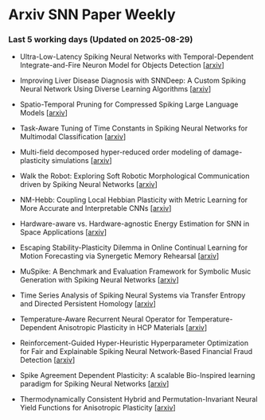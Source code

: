 # Arxiv SNN Paper Weekly


 ### **Last 5 working days (Updated on 2025-08-29)** 


- Ultra-Low-Latency Spiking Neural Networks with Temporal-Dependent Integrate-and-Fire Neuron Model for Objects Detection [[arxiv](https://arxiv.org/abs/2508.20392)]

- Improving Liver Disease Diagnosis with SNNDeep: A Custom Spiking Neural Network Using Diverse Learning Algorithms [[arxiv](https://arxiv.org/abs/2508.20125)]

- Spatio-Temporal Pruning for Compressed Spiking Large Language Models [[arxiv](https://arxiv.org/abs/2508.20122)]

- Task-Aware Tuning of Time Constants in Spiking Neural Networks for Multimodal Classification [[arxiv](https://arxiv.org/abs/2508.20121)]

- Multi-field decomposed hyper-reduced order modeling of damage-plasticity simulations [[arxiv](https://arxiv.org/abs/2508.19957)]

- Walk the Robot: Exploring Soft Robotic Morphological Communication driven by Spiking Neural Networks [[arxiv](https://arxiv.org/abs/2508.19920)]

- NM-Hebb: Coupling Local Hebbian Plasticity with Metric Learning for More Accurate and Interpretable CNNs [[arxiv](https://arxiv.org/abs/2508.19896)]

- Hardware-aware vs. Hardware-agnostic Energy Estimation for SNN in Space Applications [[arxiv](https://arxiv.org/abs/2508.19654)]

- Escaping Stability-Plasticity Dilemma in Online Continual Learning for Motion Forecasting via Synergetic Memory Rehearsal [[arxiv](https://arxiv.org/abs/2508.19571)]

- MuSpike: A Benchmark and Evaluation Framework for Symbolic Music Generation with Spiking Neural Networks [[arxiv](https://arxiv.org/abs/2508.19251)]

- Time Series Analysis of Spiking Neural Systems via Transfer Entropy and Directed Persistent Homology [[arxiv](https://arxiv.org/abs/2508.19048)]

- Temperature-Aware Recurrent Neural Operator for Temperature-Dependent Anisotropic Plasticity in HCP Materials [[arxiv](https://arxiv.org/abs/2508.18806)]

- Reinforcement-Guided Hyper-Heuristic Hyperparameter Optimization for Fair and Explainable Spiking Neural Network-Based Financial Fraud Detection [[arxiv](https://arxiv.org/abs/2508.16915)]

- Spike Agreement Dependent Plasticity: A scalable Bio-Inspired learning paradigm for Spiking Neural Networks [[arxiv](https://arxiv.org/abs/2508.16216)]

- Thermodynamically Consistent Hybrid and Permutation-Invariant Neural Yield Functions for Anisotropic Plasticity [[arxiv](https://arxiv.org/abs/2508.15923)]

